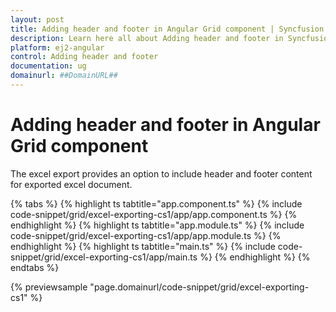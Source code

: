 ```yaml
---
layout: post
title: Adding header and footer in Angular Grid component | Syncfusion
description: Learn here all about Adding header and footer in Syncfusion Angular Grid component of Syncfusion Essential JS 2 and more.
platform: ej2-angular
control: Adding header and footer 
documentation: ug
domainurl: ##DomainURL##
---
```


# Adding header and footer in Angular Grid component

The excel export provides an option to include header and footer content for exported excel document.

{% tabs %}
{% highlight ts tabtitle="app.component.ts" %}
{% include code-snippet/grid/excel-exporting-cs1/app/app.component.ts %}
{% endhighlight %}
{% highlight ts tabtitle="app.module.ts" %}
{% include code-snippet/grid/excel-exporting-cs1/app/app.module.ts %}
{% endhighlight %}
{% highlight ts tabtitle="main.ts" %}
{% include code-snippet/grid/excel-exporting-cs1/app/main.ts %}
{% endhighlight %}
{% endtabs %}
  
{% previewsample "page.domainurl/code-snippet/grid/excel-exporting-cs1" %}